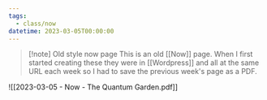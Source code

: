 ```yaml
---
tags:
  - class/now
datetime: 2023-03-05T00:00:00
---
```

> [!note] Old style now page
> This is an old [[Now]] page. When I first started creating these they were in [[Wordpress]] and all at the same URL each week so I had to save the previous week's page as a PDF. 

![[2023-03-05 - Now - The Quantum Garden.pdf]]
